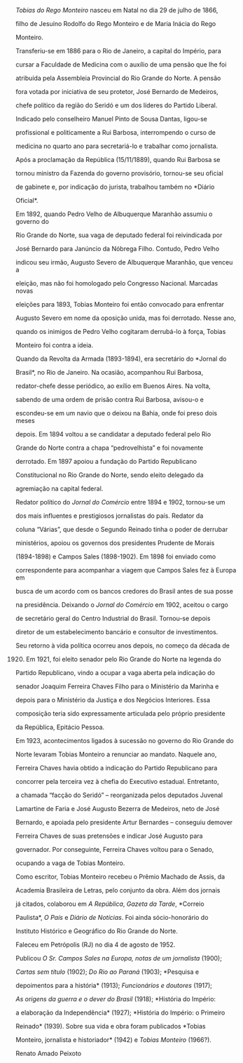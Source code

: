 

*Tobias do Rego Monteiro* nasceu em Natal no dia 29 de julho de 1866,

filho de Jesuíno Rodolfo do Rego Monteiro e de Maria Inácia do Rego

Monteiro.



Transferiu-se em 1886 para o Rio de Janeiro, a capital do Império, para

cursar a Faculdade de Medicina com o auxílio de uma pensão que lhe foi

atribuída pela Assembleia Provincial do Rio Grande do Norte. A pensão

fora votada por iniciativa de seu protetor, José Bernardo de Medeiros,

chefe político da região do Seridó e um dos líderes do Partido Liberal.

Indicado pelo conselheiro Manuel Pinto de Sousa Dantas, ligou-se

profissional e politicamente a Rui Barbosa, interrompendo o curso de

medicina no quarto ano para secretariá-lo e trabalhar como jornalista.

Após a proclamação da República (15/11/1889), quando Rui Barbosa se

tornou ministro da Fazenda do governo provisório, tornou-se seu oficial

de gabinete e, por indicação do jurista, trabalhou também no *Diário

Oficial*.



Em 1892, quando Pedro Velho de Albuquerque Maranhão assumiu o governo do

Rio Grande do Norte, sua vaga de deputado federal foi reivindicada por

José Bernardo para Janúncio da Nóbrega Filho. Contudo, Pedro Velho

indicou seu irmão, Augusto Severo de Albuquerque Maranhão, que venceu a

eleição, mas não foi homologado pelo Congresso Nacional. Marcadas novas

eleições para 1893, Tobias Monteiro foi então convocado para enfrentar

Augusto Severo em nome da oposição unida, mas foi derrotado. Nesse ano,

quando os inimigos de Pedro Velho cogitaram derrubá-lo à força, Tobias

Monteiro foi contra a ideia.



Quando da Revolta da Armada (1893-1894), era secretário do *Jornal do

Brasil*, no Rio de Janeiro. Na ocasião, acompanhou Rui Barbosa,

redator-chefe desse periódico, ao exílio em Buenos Aires. Na volta,

sabendo de uma ordem de prisão contra Rui Barbosa, avisou-o e

escondeu-se em um navio que o deixou na Bahia, onde foi preso dois meses

depois. Em 1894 voltou a se candidatar a deputado federal pelo Rio

Grande do Norte contra a chapa “pedrovelhista” e foi novamente

derrotado. Em 1897 apoiou a fundação do Partido Republicano

Constitucional no Rio Grande do Norte, sendo eleito delegado da

agremiação na capital federal.



Redator político do *Jornal do Comércio* entre 1894 e 1902, tornou-se um

dos mais influentes e prestigiosos jornalistas do país. Redator da

coluna “Várias”, que desde o Segundo Reinado tinha o poder de derrubar

ministérios, apoiou os governos dos presidentes Prudente de Morais

(1894-1898) e Campos Sales (1898-1902). Em 1898 foi enviado como

correspondente para acompanhar a viagem que Campos Sales fez à Europa em

busca de um acordo com os bancos credores do Brasil antes de sua posse

na presidência. Deixando o *Jornal do Comércio* em 1902, aceitou o cargo

de secretário geral do Centro Industrial do Brasil. Tornou-se depois

diretor de um estabelecimento bancário e consultor de investimentos.



Seu retorno à vida política ocorreu anos depois, no começo da década de

1920. Em 1921, foi eleito senador pelo Rio Grande do Norte na legenda do

Partido Republicano, vindo a ocupar a vaga aberta pela indicação do

senador Joaquim Ferreira Chaves Filho para o Ministério da Marinha e

depois para o Ministério da Justiça e dos Negócios Interiores. Essa

composição teria sido expressamente articulada pelo próprio presidente

da República, Epitácio Pessoa.



Em 1923, acontecimentos ligados à sucessão no governo do Rio Grande do

Norte levaram Tobias Monteiro a renunciar ao mandato. Naquele ano,

Ferreira Chaves havia obtido a indicação do Partido Republicano para

concorrer pela terceira vez à chefia do Executivo estadual. Entretanto,

a chamada “facção do Seridó” – reorganizada pelos deputados Juvenal

Lamartine de Faria e José Augusto Bezerra de Medeiros, neto de José

Bernardo, e apoiada pelo presidente Artur Bernardes – conseguiu demover

Ferreira Chaves de suas pretensões e indicar José Augusto para

governador. Por conseguinte, Ferreira Chaves voltou para o Senado,

ocupando a vaga de Tobias Monteiro.



Como escritor, Tobias Monteiro recebeu o Prêmio Machado de Assis, da

Academia Brasileira de Letras, pelo conjunto da obra. Além dos jornais

já citados, colaborou em *A República*, *Gazeta da Tarde*, *Correio

Paulista*, *O País* e *Diário de Notícias*. Foi ainda sócio-honorário do

Instituto Histórico e Geográfico do Rio Grande do Norte.



Faleceu em Petrópolis (RJ) no dia 4 de agosto de 1952.



Publicou *O Sr. Campos Sales na Europa, notas de um jornalista* (1900);

*Cartas sem título* (1902); *Do Rio ao Paraná* (1903); *Pesquisa e

depoimentos para a história* (1913); *Funcionários e doutores* (1917);

*As origens da guerra e o dever do Brasil* (1918); *História do Império:

a elaboração da Independência* (1927); *História do Império: o Primeiro

Reinado* (1939). Sobre sua vida e obra foram publicados *Tobias

Monteiro, jornalista e historiador* (1942) e *Tobias Monteiro* (1966?).



Renato Amado Peixoto



